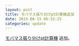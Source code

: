 ```yaml
---
layout: post
title: モバマス振り分けpt計算機追加
date: 2015-06-15 06:32:25
categories: update
---
```

[モバマス振り分けpt計算機](/mobamas-status-pt/)
追加。

